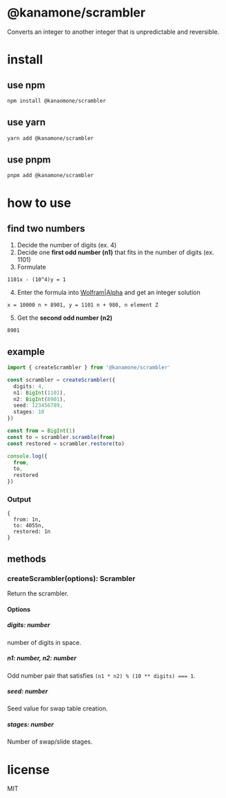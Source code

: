 # @kanamone/scrambler

Converts an integer to another integer that is unpredictable and reversible.

# install

## use npm
```bash
npm install @kanaomone/scrambler
```

## use yarn

```bash
yarn add @kanamone/scrambler
```

## use pnpm

```bash
pnpm add @kanamone/scrambler
```

# how to use

## find two numbers

1. Decide the number of digits (ex. 4)
2. Decide one **first odd number (n1)** that fits in the number of digits (ex. 1101)
3. Formulate

`1101x - (10^4)y = 1`

4. Enter the formula into [Wolfram|Alpha](https://www.wolframalpha.com/) and get an integer solution

`x = 10000 n + 8901, y = 1101 n + 980, n element Z`

5. Get the **second odd number (n2)**

`8901`

## example

```ts
import { createScrambler } from '@kanamone/scrambler'

const scrambler = createScrambler({
  digits: 4,
  n1: BigInt(1101),
  n2: BigInt(8901),
  seed: 123456789,
  stages: 10
})

const from = BigInt(1)
const to = scrambler.scramble(from)
const restored = scrambler.restore(to)

console.log({
  from,
  to,
  restored
})
```

### Output

```
{
  from: 1n,
  to: 4055n,
  restored: 1n
}
```

## methods

### createScrambler(options): Scrambler

Return the scrambler.

#### Options

##### digits: number

number of digits in space.

##### n1: number, n2: number

Odd number pair that satisfies `(n1 * n2) % (10 ** digits) === 1`.

##### seed: number

Seed value for swap table creation.

##### stages: number

Number of swap/slide stages.

# license

MIT
